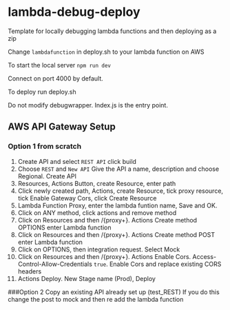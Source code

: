 # lambda-debug-deploy

Template for locally debugging lambda functions and then deploying as a zip

Change `lambdafunction` in deploy.sh to your lambda function on AWS

To start the local server `npm run dev`

Connect on port 4000 by default.

To deploy run deploy.sh

Do not modify debugwrapper. Index.js is the entry point.

## AWS API Gateway Setup

### Option 1 from scratch

1. Create API and select `REST API` click build
2. Choose `REST` and `New API` Give the API a name, description and choose Regional. Create API
3. Resources, Actions Button, create Resource, enter path
4. Click newly created path, Actions, create Resource, tick proxy resource, tick Enable Gateway Cors, click Create Resource
5. Lambda Function Proxy, enter the lambda funtion name, Save and OK.
6. Click on ANY method, click actions and remove method
7. Click on Resources and then /{proxy+}. Actions Create method OPTIONS enter Lambda function
8. Click on Resources and then /{proxy+}. Actions Create method POST enter Lambda function
9. Click on OPTIONS, then integration request. Select Mock
10. Click on Resources and then /{proxy+}. Actions Enable Cors. Access-Control-Allow-Credentials `true`. Enable Cors and replace existing CORS headers
11. Actions Deploy. New Stage name (Prod), Deploy

###Option 2 Copy an existing API already set up (test_REST)
If you do this change the post to mock and then re add the lambda function
